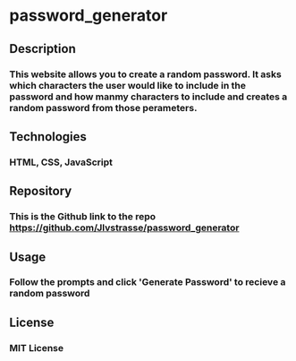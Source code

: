 # password_generator

## Description

### This website allows you to create a random password. It asks which characters the user would like to include in the password and how manmy characters to include and creates a random password from those perameters.

## Technologies

### HTML, CSS, JavaScript

## Repository

### This is the Github link to the repo https://github.com/Jlvstrasse/password_generator

## Usage

### Follow the prompts and click 'Generate Password' to recieve a random password

## License

### MIT License

 
